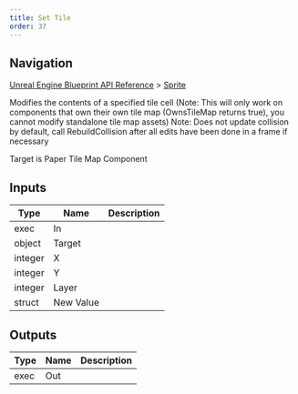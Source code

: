 ```yaml
---
title: Set Tile
order: 37
---
```

## Navigation

[Unreal Engine Blueprint API Reference](https://dev.epicgames.com/documentation/en-us/unreal-engine/BlueprintAPI) > [Sprite](https://dev.epicgames.com/documentation/en-us/unreal-engine/BlueprintAPI/Sprite)

Modifies the contents of a specified tile cell (Note: This will only work on components that own their own tile map (OwnsTileMap returns true), you cannot modify standalone tile map assets)
Note: Does not update collision by default, call RebuildCollision after all edits have been done in a frame if necessary

Target is Paper Tile Map Component

## Inputs

| Type | Name | Description |
| --- | --- | --- |
| exec | In |  |
| object | Target |  |
| integer | X |  |
| integer | Y |  |
| integer | Layer |  |
| struct | New Value |  |

## Outputs

| Type | Name | Description |
| --- | --- | --- |
| exec | Out |  |
